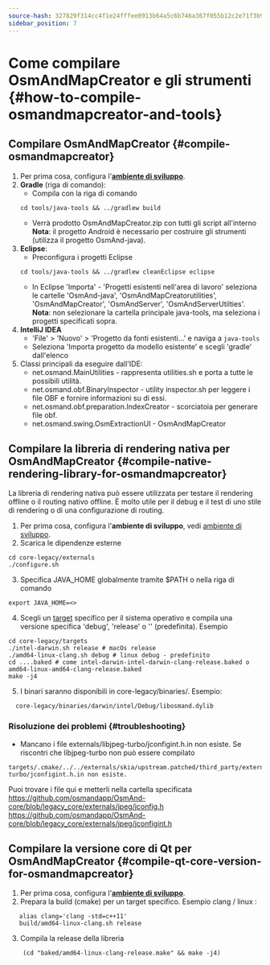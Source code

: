 ```yaml
---
source-hash: 327829f314cc4f1e24fffee0913b64a5c6b746a367f055b12c2e71f3b9beed22
sidebar_position: 7
---
```


# Come compilare OsmAndMapCreator e gli strumenti {#how-to-compile-osmandmapcreator-and-tools}


## Compilare OsmAndMapCreator {#compile-osmandmapcreator}
1. Per prima cosa, configura l'**[ambiente di sviluppo](setup-the-dev-environment.md)**.
2. **Gradle** (riga di comando):
    - Compila con la riga di comando
    ```
    cd tools/java-tools && ../gradlew build
    ```
    - Verrà prodotto OsmAndMapCreator.zip con tutti gli script all'interno
    **Nota**: il progetto Android è necessario per costruire gli strumenti (utilizza il progetto OsmAnd-java).
3. **Eclipse**:
    - Preconfigura i progetti Eclipse
    ```
    cd tools/java-tools && ../gradlew cleanEclipse eclipse
    ```
    - In Eclipse 'Importa' - 'Progetti esistenti nell'area di lavoro' seleziona le cartelle 'OsmAnd-java', 'OsmAndMapCreatorutilities', 'OsmAndMapCreator', 'OsmAndServer', 'OsmAndServerUtilties'.
    **Nota**: non selezionare la cartella principale java-tools, ma seleziona i progetti specificati sopra.
4. **IntelliJ IDEA**
    - 'File' > 'Nuovo' > 'Progetto da fonti esistenti...' e naviga a `java-tools`
    - Seleziona 'Importa progetto da modello esistente' e scegli 'gradle' dall'elenco
5. Classi principali da eseguire dall'IDE:
   - net.osmand.MainUtilities - rappresenta utilities.sh e porta a tutte le possibili utilità.
   - net.osmand.obf.BinaryInspector - utility inspector.sh per leggere i file OBF e fornire informazioni su di essi.
   - net.osmand.obf.preparation.IndexCreator - scorciatoia per generare file obf.
   - net.osmand.swing.OsmExtractionUI - OsmAndMapCreator

## Compilare la libreria di rendering nativa per OsmAndMapCreator {#compile-native-rendering-library-for-osmandmapcreator}
La libreria di rendering nativa può essere utilizzata per testare il rendering offline o il routing nativo offline. È molto utile per il debug e il test di uno stile di rendering o di una configurazione di routing.

1. Per prima cosa, configura l'**ambiente di sviluppo**, vedi [ambiente di sviluppo](./setup-the-dev-environment).
2. Scarica le dipendenze esterne
 ```
 cd core-legacy/externals
 ./configure.sh
 ```
3. Specifica JAVA_HOME globalmente tramite $PATH o nella riga di comando
  ```
  export JAVA_HOME=<>
  ```
4. Scegli un [target](https://github.com/osmandapp/OsmAnd-core/tree/legacy_core/targets) specifico per il sistema operativo e compila una versione specifica 'debug', 'release' o '' (predefinita). Esempio
  ```
  cd core-legacy/targets
  ./intel-darwin.sh release # macOs release
  ./amd64-linux-clang.sh debug # linux debug - predefinito
  cd ....baked # come intel-darwin-intel-darwin-clang-release.baked o amd64-linux-amd64-clang-release.baked
  make -j4
  ```
5. I binari saranno disponibili in core-legacy/binaries/.
Esempio:
  ```
    core-legacy/binaries/darwin/intel/Debug/libosmand.dylib
  ```

### Risoluzione dei problemi {#troubleshooting}
- Mancano i file externals/libjpeg-turbo/jconfigint.h.in non esiste.
Se riscontri che libjpeg-turbo non può essere compilato
```
targets/.cmake/../../externals/skia/upstream.patched/third_party/externals/libjpeg-turbo/jconfigint.h.in non esiste.
```
Puoi trovare i file qui e metterli nella cartella specificata
https://github.com/osmandapp/OsmAnd-core/blob/legacy_core/externals/jpeg/jconfig.h
https://github.com/osmandapp/OsmAnd-core/blob/legacy_core/externals/jpeg/jconfigint.h

## Compilare la versione core di Qt per OsmAndMapCreator {#compile-qt-core-version-for-osmandmapcreator}
1. Per prima cosa, configura l'**[ambiente di sviluppo](setup-the-dev-environment.md)**.
2. Prepara la build (cmake) per un target specifico. Esempio clang / linux :
```
   alias clang='clang -std=c++11'
   build/amd64-linux-clang.sh release
```
3. Compila la release della libreria
```
    (cd "baked/amd64-linux-clang-release.make" && make -j4)
```